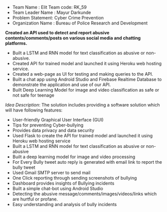 
* Team Name : Elit Team code: RK_59
* Team Leader Name : Mayur Darkunde
* Problem Statement: Cyber Crime Prevention
* Organization Name : Bureau of Police Research and Development

**Created an API used to detect and report abusive contents/comments/posts on various social media and chatting platforms.**

* Built a LSTM and RNN model for text classification as abusive or non-abusive.
* Created API for trained model and launched it using Heroku web hosting service.
* Created a web-page as UI for testing and making queries to the API. 
* Built a chat app using Android Studio and Firebase Realtime Database to demonstrate the application and use of our API.
* Built Deep Learning Model for image and video classification as safe or not safe for teenage


*Idea Description*:
The solution includes providing a software solution which will have following
features:
* User-friendly Graphical User Interface (GUI)
* Tips for preventing Cyber-bullying
* Provides data privacy and data security
* Used Flask to create the API for trained model and launched it using Heroku web hosting service
* Built a LSTM and RNN model for text classification as abusive or non-abusive
* Built a deep learning model for image and video processing
* For Every Bully tweet auto reply is generated with email link to report the bully tweet
* Used Gmail SMTP server to send mail
* One Click reporting through sending screenshots of bullying
* Dashboard provides insights of Bullying incidents
* Built a simple chat-bot using Android Studio 
* Detecting the abusive message/comments/images/videos/links which are hurtful or profane.
* Easy understanding and analysis of bully incidents
